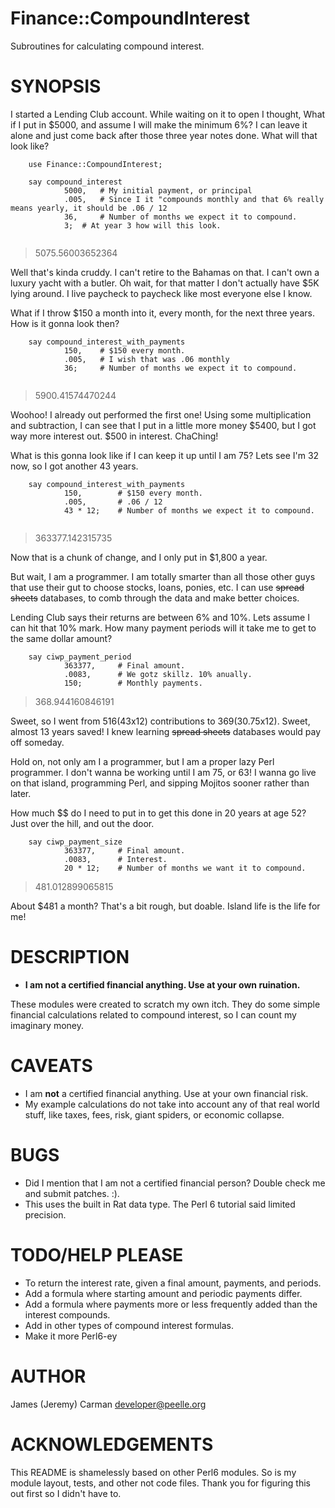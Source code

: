 ﻿Finance::CompoundInterest
==========

Subroutines for calculating compound interest.

SYNOPSIS
===========
I started a Lending Club account. While waiting on it to open I thought, What if I put in $5000, and assume I will make the minimum 6%? I can leave it alone and just come back after those three year notes done. What will that look like?

```
	use Finance::CompoundInterest;

	say compound_interest 
			5000, 	# My initial payment, or principal
			.005, 	# Since I it "compounds monthly and that 6% really means yearly, it should be .06 / 12
			36, 	# Number of months we expect it to compound.
			3;	# At year 3 how will this look.
		
```

>5075.56003652364

Well that's kinda cruddy. I can't retire to the Bahamas on that. I can't own a luxury yacht with a butler. Oh wait, for that matter I don't actually have $5K lying around. I live paycheck to paycheck like most everyone else I know.

What if I throw $150 a month into it, every month, for the next three years. How is it gonna look then?

```
	say compound_interest_with_payments
			150, 	# $150 every month.
			.005, 	# I wish that was .06 monthly
			36; 	# Number of months we expect it to compound.
		
```

>5900.41574470244

Woohoo! I already out performed the first one! Using some multiplication and subtraction, I can see that I put in a little more money $5400, but I got way more interest out. $500 in interest. ChaChing!

What is this gonna look like if I can keep it up until I am 75? Lets see I'm 32 now, so I got another 43 years.

```
	say compound_interest_with_payments
			150, 		# $150 every month.
			.005, 		# .06 / 12
			43 * 12; 	# Number of months we expect it to compound.
		
```

>363377.142315735

Now that is a chunk of change, and I only put in $1,800 a year.

But wait, I am a programmer. I am totally smarter than all those other guys that use their gut to choose stocks, loans, ponies, etc. I can use ~~spread sheets~~ databases, to comb through the data and make better choices.

Lending Club says their returns are between 6% and 10%. Lets assume I can hit that 10% mark. How many payment periods will it take me to get to the same dollar amount? 

```
	say ciwp_payment_period
			363377, 	# Final amount.
			.0083, 		# We gotz skillz. 10% anually.
			150; 		# Monthly payments.
```

>368.944160846191

Sweet, so I went from 516(43x12) contributions to 369(30.75x12). Sweet, almost 13 years saved! I knew learning  ~~spread sheets~~ databases would pay off someday.

Hold on, not only am I a programmer, but I am a proper lazy Perl programmer. I don't wanna be working until I am 75, or 63! I wanna go live on that island, programming Perl, and sipping Mojitos sooner rather than later.

How much $$ do I need to put in to get this done in 20 years at age 52? Just over the hill, and out the door.

```
	say ciwp_payment_size
			363377, 	# Final amount.
			.0083, 		# Interest.
			20 * 12; 	# Number of months we want it to compound.
```

>481.012899065815

About $481 a month? That's a bit rough, but doable. Island life is the life for me!

DESCRIPTION
===========

* **I am not a certified financial anything. Use at your own ruination.**

These modules were created to scratch my own itch. They do some simple financial calculations related to compound interest, so I can count my imaginary money.

CAVEATS
====
* I am **not** a certified financial anything. Use at your own financial risk.
* My example calculations do not take into account any of that real world stuff, like taxes, fees, risk, giant spiders, or economic collapse.


BUGS
====

* Did I mention that I am not a certified financial person? Double check me and submit patches. :).
* This uses the built in Rat data type. The Perl 6 tutorial said limited precision. 

TODO/HELP PLEASE
====
* To return the interest rate, given a final amount, payments, and periods.
* Add a formula where starting amount and periodic payments differ.
* Add a formula where payments more or less frequently added than the interest compounds. 
* Add in other types of compound interest formulas.
* Make it more Perl6-ey

AUTHOR
======

James (Jeremy) Carman <developer@peelle.org>

ACKNOWLEDGEMENTS
================

This README is shamelessly based on other Perl6 modules. So is my module layout, tests, and other not code files. Thank you for figuring this out first so I didn't have to.
